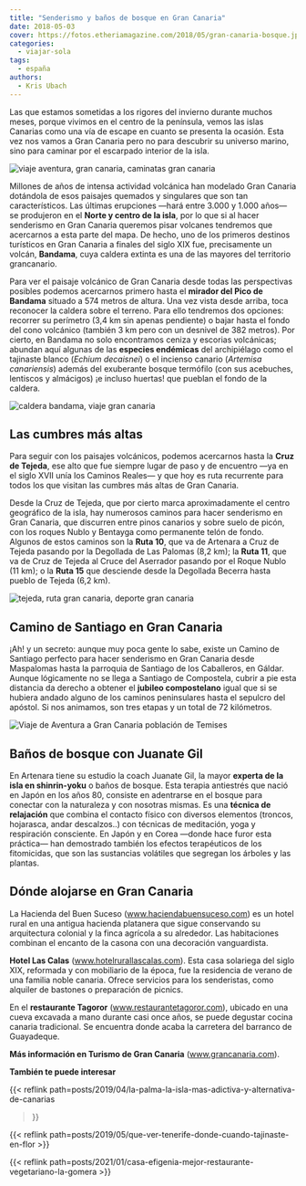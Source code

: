 ```yaml
---
title: "Senderismo y baños de bosque en Gran Canaria"
date: 2018-05-03
cover: https://fotos.etheriamagazine.com/2018/05/gran-canaria-bosque.jpg
categories: 
  - viajar-sola
tags: 
  - españa
authors: 
  - Kris Ubach
---
```


Las que estamos sometidas a los rigores del invierno durante muchos meses, porque 
vivimos en el centro de la península, vemos las islas Canarias como una vía de escape en 
cuanto se presenta la ocasión. Esta vez nos vamos a Gran Canaria pero no para descubrir 
su universo marino, sino para caminar por el escarpado interior de la isla. 

![viaje aventura, gran canaria, caminatas gran canaria](https://fotos.etheriamagazine.com/2018/05/gran-canaria-bosque.jpg "Paisaje de Gran Canaria.")

Millones de años de intensa actividad volcánica han modelado Gran Canaria dotándola de 
esos paisajes quemados y singulares que son tan característicos. Las últimas erupciones 
—hará entre 3.000 y 1.000 años— se produjeron en el **Norte y centro de la isla**, por 
lo que si al hacer senderismo en Gran Canaria queremos pisar volcanes tendremos que 
acercarnos a esta parte del mapa. De hecho, uno de los primeros destinos turísticos en 
Gran Canaria a finales del siglo XIX fue, precisamente un volcán, **Bandama**, cuya 
caldera extinta es una de las mayores del territorio grancanario. 

Para ver el paisaje volcánico de Gran Canaria desde todas las perspectivas posibles 
podemos acercarnos primero hasta el **mirador del Pico de Bandama** situado a 574 metros 
de altura. Una vez vista desde arriba, toca reconocer la caldera sobre el terreno. Para 
ello tendremos dos opciones: recorrer su perímetro (3,4 km sin apenas pendiente) o bajar 
hasta el fondo del cono volcánico (también 3 km pero con un desnivel de 382 metros). Por 
cierto, en Bandama no solo encontramos ceniza y escorias volcánicas; abundan aquí 
algunas de las **especies endémicas** del archipiélago como el tajinaste blanco (_Echium 
decaisnei_) o el incienso canario (_Artemisa canariensis_) además del exuberante bosque 
termófilo (con sus acebuches, lentiscos y almácigos) ¡e incluso huertas! que pueblan el 
fondo de la caldera. 

![caldera bandama, viaje gran canaria](https://fotos.etheriamagazine.com/2018/05/Gran-Canaria-Caldera-de-Bandama.jpg "La caldera del extinto volcán Bandama es una de las mayores de Gran Canaria.")

## Las cumbres más altas

Para seguir con los paisajes volcánicos, podemos acercarnos hasta la **Cruz de Tejeda**, 
ese alto que fue siempre lugar de paso y de encuentro —ya en el siglo XVII unía los 
Caminos Reales— y que hoy es ruta recurrente para todos los que visitan las cumbres más 
altas de Gran Canaria. 

Desde la Cruz de Tejeda, que por cierto marca aproximadamente el centro geográfico de la 
isla, hay numerosos caminos para hacer senderismo en Gran Canaria, que discurren entre 
pinos canarios y sobre suelo de picón, con los roques Nublo y Bentayga como permanente 
telón de fondo. Algunos de estos caminos son la **Ruta 10**, que va de Artenara a Cruz 
de Tejeda pasando por la Degollada de Las Palomas (8,2 km); la **Ruta 11**, que va de 
Cruz de Tejeda al Cruce del Aserrador pasando por el Roque Nublo (11 km); o la **Ruta 
15** que desciende desde la Degollada Becerra hasta pueblo de Tejeda (6,2 km). 

![tejeda, ruta gran canaria, deporte gran canaria](https://fotos.etheriamagazine.com/2018/05/Gran-Canaria-Tejeda.jpg "La población de Tejeda es un rincón perfecto para reponerse de la actividad física.")

## Camino de Santiago en Gran Canaria

¡Ah! y un secreto: aunque muy poca gente lo sabe, existe un Camino de Santiago perfecto 
para hacer senderismo en Gran Canaria desde Maspalomas hasta la parroquia de Santiago de 
los Caballeros, en Gáldar. Aunque lógicamente no se llega a Santiago de Compostela, 
cubrir a pie esta distancia da derecho a obtener el **jubileo compostelano** igual que 
si se hubiera andado alguno de los caminos peninsulares hasta el sepulcro del apóstol. 
Si nos animamos, son tres etapas y un total de 72 kilómetros. 

![Viaje de Aventura a Gran Canaria población de Temises](https://fotos.etheriamagazine.com/2018/05/Gran-Canaria-Temisas.jpg "El caserío de Temises, al fondo, ha sido reconocido por su valor arquitectónico rural.")

## Baños de bosque con Juanate Gil

En Artenara tiene su estudio la coach Juanate Gil, la mayor **experta de la isla en 
shinrin-yoku** o baños de bosque. Esta terapia antiestrés que nació en Japón en los años 
80, consiste en adentrarse en el bosque para conectar con la naturaleza y con nosotras 
mismas. Es una **técnica de relajación** que combina el contacto físico con diversos 
elementos (troncos, hojarasca, andar descalzos..) con técnicas de meditación, yoga y 
respiración consciente. En Japón y en Corea —donde hace furor esta práctica— han 
demostrado también los efectos terapéuticos de los fitomicidas, que son las sustancias 
volátiles que segregan los árboles y las plantas. 

## Dónde alojarse en Gran Canaria

La Hacienda del Buen Suceso (www.haciendabuensuceso.com) es un hotel rural en una 
antigua hacienda platanera que sigue conservando su arquitectura colonial y la finca 
agrícola a su alrededor. Las habitaciones combinan el encanto de la casona con una 
decoración vanguardista. 

**Hotel Las Calas** (www.hotelrurallascalas.com). Esta casa solariega del siglo XIX, 
reformada y con mobiliario de la época, fue la residencia de verano de una familia noble 
canaria. Ofrece servicios para los senderistas, como alquiler de bastones o preparación 
de picnics. 

En el **restaurante Tagoror** (www.restaurantetagoror.com), ubicado en una cueva 
excavada a mano durante casi once años, se puede degustar cocina canaria tradicional. Se 
encuentra donde acaba la carretera del barranco de Guayadeque. 

**Más información en Turismo de Gran Canaria** (www.grancanaria.com). 

**También te puede interesar** 

{{< reflink path=posts/2019/04/la-palma-la-isla-mas-adictiva-y-alternativa-de-canarias 
>}} 

{{< reflink path=posts/2019/05/que-ver-tenerife-donde-cuando-tajinaste-en-flor >}} 

{{< reflink path=posts/2021/01/casa-efigenia-mejor-restaurante-vegetariano-la-gomera >}}
